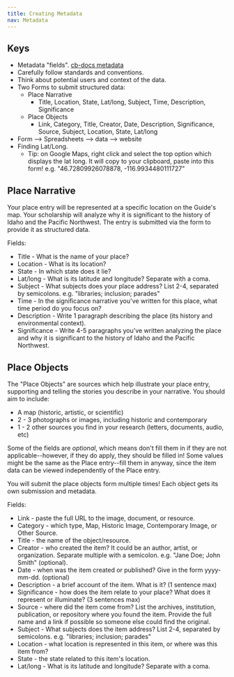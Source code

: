 ```yaml
---
title: Creating Metadata
nav: Metadata
---
```


## Keys

- Metadata "fields". [cb-docs metadata](https://collectionbuilder.github.io/cb-docs/docs/metadata/csv_metadata/)
- Carefully follow standards and conventions.
- Think about potential users and context of the data.
- Two Forms to submit structured data:
    - Place Narrative
        - Title, Location, State, Lat/long, Subject, Time, Description, Significance
    - Place Objects
        - Link, Category, Title, Creator, Date, Description, Significance, Source, Subject, Location, State, Lat/long
- Form --> Spreadsheets --> data --> website
- Finding Lat/Long.
    - Tip: on Google Maps, right click and select the top option which displays the lat long. It will copy to your clipboard, paste into this form! e.g. "46.72809926078878, -116.9934480111727"

## Place Narrative

Your place entry will be represented at a specific location on the Guide's map.
Your scholarship will analyze why it is significant to the history of Idaho and the Pacific Northwest.
The entry is submitted via the form to provide it as structured data.

Fields: 

- Title - What is the name of your place?
- Location - What is its location?
- State - In which state does it lie?
- Lat/long - What is its latitude and longitude? Separate with a coma.
- Subject - What subjects does your place address? List 2-4, separated by semicolons. e.g. "libraries; inclusion; parades"
- Time - In the significance narrative you've written for this place, what time period do you focus on?
- Description - Write 1 paragraph describing the place (its history and environmental context).
- Significance - Write 4-5 paragraphs you've written analyzing the place and why it is significant to the history of Idaho and the Pacific Northwest.

## Place Objects

The "Place Objects" are sources which help illustrate your place entry, supporting and telling the stories you describe in your narrative.
You should aim to include:

- A map (historic, artistic, or scientific)
- 2 - 3 photographs or images, including historic and contemporary
- 1 - 2 other sources you find in your research (letters, documents, audio, etc)

Some of the fields are *optional*, which means don't fill them in if they are not applicable--however, if they do apply, they should be filled in!
Some values might be the same as the Place entry--fill them in anyway, since the item data can be viewed independently of the Place entry.

You will submit the place objects form multiple times! 
Each object gets its own submission and metadata. 

Fields:

- Link - paste the full URL to the image, document, or resource.
- Category - which type, Map, Historic Image, Contemporary Image, or Other Source.
- Title - the name of the object/resource. 
- Creator - who created the item? It could be an author, artist, or organization. Separate multiple with a semicolon. e.g. "Jane Doe; John Smith" (optional).
- Date - when was the item created or published? Give in the form yyyy-mm-dd. (optional) 
- Description - a brief account of the item. What is it? (1 sentence max) 
- Significance - how does the item relate to your place? What does it represent or illuminate? (3 sentences max)
- Source - where did the item come from? List the archives, institution, publication, or repository where you found the item. Provide the full name and a link if possible so someone else could find the original.
- Subject - What subjects does the item address? List 2-4, separated by semicolons. e.g. "libraries; inclusion; parades"
- Location - what location is represented in this item, or where was this item from?
- State - the state related to this item's location. 
- Lat/long - What is its latitude and longitude? Separate with a coma.
